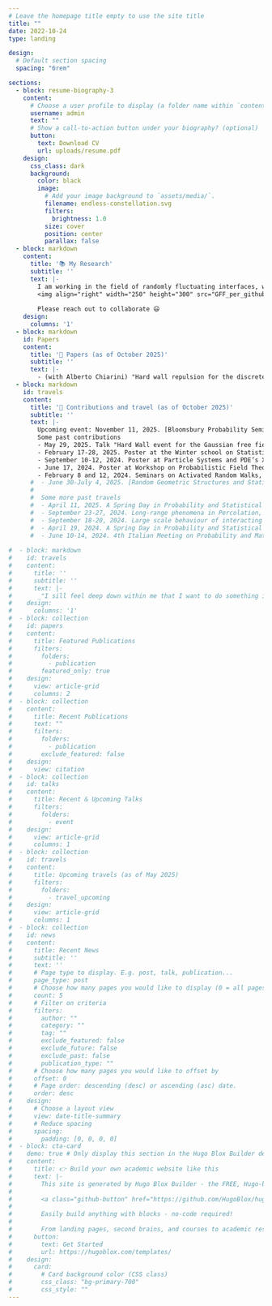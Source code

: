 ```yaml
---
# Leave the homepage title empty to use the site title
title: ""
date: 2022-10-24
type: landing

design:
  # Default section spacing
  spacing: "6rem"

sections:
  - block: resume-biography-3
    content:
      # Choose a user profile to display (a folder name within `content/authors/`)
      username: admin
      text: ""
      # Show a call-to-action button under your biography? (optional)
      button:
        text: Download CV
        url: uploads/resume.pdf
    design:
      css_class: dark
      background:
        color: black
        image:
          # Add your image background to `assets/media/`.
          filename: endless-constellation.svg
          filters:
            brightness: 1.0
          size: cover
          position: center
          parallax: false
  - block: markdown
    content:
      title: '📚 My Research'
      subtitle: ''
      text: |-
        I am working in the field of randomly fluctuating interfaces, which arises naturally in the context of coexistence of two homogeneous phases and is studied in a variety of statistical mechanics models.\
        <img align="right" width="250" height="300" src="GFF_per_github.png">I am currently working on the Gaussian free field in random environment with [Alessandra Cipriani](https://sites.google.com/site/aciprian41/) and [Alberto Chiarini](https://www.math.unipd.it/~chiarini/).
        
        Please reach out to collaborate 😃
    design:
      columns: '1'
  - block: markdown
    id: Papers
    content:
      title: '📄 Papers (as of October 2025)'
      subtitle: ''
      text: |-
        - (with Alberto Chiarini) "Hard wall repulsion for the discrete Guassian free field in random environment on $\mathbb{Z}^d$, $d \geq 3$" (2025). [[arXiv]](https://arxiv.org/abs/2510.24562)
  - block: markdown
    id: travels
    content:
      title: '🧳 Contributions and travel (as of October 2025)'
      subtitle: ''
      text: |-
        Upcoming event: November 11, 2025. [Bloomsbury Probability Seminar](https://sites.google.com/view/probability-at-ucl/seminar?authuser=0), University College London, UK.\
        Some past contributions
        - May 29, 2025. Talk "Hard Wall event for the Gaussian free field in random environment on $Z^d$ with $d \geq 3$", University of Padova, Italy.
        - February 17-28, 2025. Poster at the Winter school on Statistical Mechanics, Nonequilibrium Processes and Probability, Sapienza University of Rome, Italy.
        - September 10-12, 2024. Poster at Particle Systems and PDE’s XII, University of Trieste, Italy.
        - June 17, 2024. Poster at Workshop on Probabilistic Field Theories, Aalto University, Espoo, Finland.
        - February 8 and 12, 2024. Seminars on Activated Random Walks, Internal DLA and the Oil And Water model, University of Padova, Italy. 
      #  - June 30-July 4, 2025. [Random Geometric Structures and Statistical Physics workshop](https://sites.google.com/view/random-geometric-structures/home?pli=1), Sapienza University of Rome, Italy (as part of the audience).
      #
      #  Some more past travels
      #  - April 11, 2025. A Spring Day in Probability and Statistical Physics, University of Florence, Italy.
      #  - September 23-27, 2024. Long-range phenomena in Percolation, University of Cologne, Germany.
      #  - September 18-20, 2024. Large scale behaviour of interacting diffusions: from stochastic control to functional inequalities, University of Padua, Italy.
      #  - April 19, 2024. A Spring Day in Probability and Statistical Physics, University of Florence, Italy.
      #  - June 10-14, 2024. 4th Italian Meeting on Probability and Mathematical Statistics, Sapienza University of Rome, Italy.
    
#  - block: markdown
#    id: travels
#    content:
#      title: ''
#      subtitle: ''
#      text: |-
#       _"I sill feel deep down within me that I want to do something impossible, something difficult, something hard. That is my soul speaking to me, my growth challenging me, my potential screaming at me that it is not being utilised. I want to dig deep inside of me and go and be great. I want to utilise that potential, to reach those goals of mine. I'm like a slingshot that's getting pulled back, and I'm getting stretched and stretched and stretched, and I'm ready to fire. There's an intensity inside of me that I have no outlet to pour into, and I want to start pouring: into my running, my writing, my speaking. I want to be a writer, a motivational speaker and a runner, but I don't want to just be that: I want to be great at that."_
#    design:
#      columns: '1'
#  - block: collection
#    id: papers
#    content:
#      title: Featured Publications
#      filters:
#        folders:
#          - publication
#        featured_only: true
#    design:
#      view: article-grid
#      columns: 2
#  - block: collection
#    content:
#      title: Recent Publications
#      text: ""
#      filters:
#        folders:
#          - publication
#        exclude_featured: false
#    design:
#      view: citation
#  - block: collection
#    id: talks
#    content:
#      title: Recent & Upcoming Talks
#      filters:
#        folders:
#          - event
#    design:
#      view: article-grid
#      columns: 1
#  - block: collection
#    id: travels
#    content:
#      title: Upcoming travels (as of May 2025)
#      filters:
#        folders:
#          - travel_upcoming
#    design:
#      view: article-grid
#      columns: 1
#  - block: collection
#    id: news
#    content:
#      title: Recent News
#      subtitle: ''
#      text: ''
#      # Page type to display. E.g. post, talk, publication...
#      page_type: post
#      # Choose how many pages you would like to display (0 = all pages)
#      count: 5
#      # Filter on criteria
#      filters:
#        author: ""
#        category: ""
#        tag: ""
#        exclude_featured: false
#        exclude_future: false
#        exclude_past: false
#        publication_type: ""
#      # Choose how many pages you would like to offset by
#      offset: 0
#      # Page order: descending (desc) or ascending (asc) date.
#      order: desc
#    design:
#      # Choose a layout view
#      view: date-title-summary
#      # Reduce spacing
#      spacing:
#        padding: [0, 0, 0, 0]
#  - block: cta-card
#    demo: true # Only display this section in the Hugo Blox Builder demo site
#    content:
#      title: 👉 Build your own academic website like this
#      text: |-
#        This site is generated by Hugo Blox Builder - the FREE, Hugo-based open source website builder trusted by 250,000+ academics like you.
#
#        <a class="github-button" href="https://github.com/HugoBlox/hugo-blox-builder" data-color-scheme="no-preference: light; light: light; dark: dark;" data-icon="octicon-star" data-size="large" data-show-count="true" aria-label="Star HugoBlox/hugo-blox-builder on GitHub">Star</a>
#
#        Easily build anything with blocks - no-code required!
#        
#        From landing pages, second brains, and courses to academic resumés, conferences, and tech blogs.
#      button:
#        text: Get Started
#        url: https://hugoblox.com/templates/
#    design:
#      card:
#        # Card background color (CSS class)
#        css_class: "bg-primary-700"
#        css_style: ""
---
```

